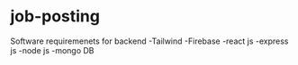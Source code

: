 # job-posting

Software requiremenets for backend
-Tailwind
-Firebase
-react js
-express js
-node js
-mongo DB

